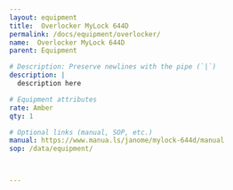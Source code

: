 ```yaml
---
layout: equipment
title:  Overlocker MyLock 644D
permalink: /docs/equipment/overlocker/
name:  Overlocker MyLock 644D
parent: Equipment

# Description: Preserve newlines with the pipe (`|`)
description: |
  description here

# Equipment attributes
rate: Amber
qty: 1

# Optional links (manual, SOP, etc.)
manual: https://www.manua.ls/janome/mylock-644d/manual
sop: /data/equipment/



---
```

